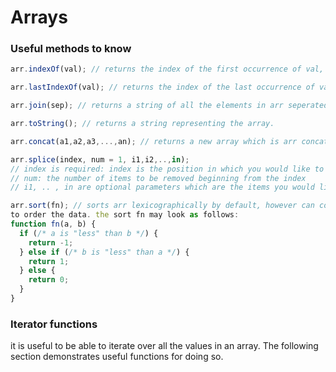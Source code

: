 # Arrays

### Useful methods to know

```javascript 
arr.indexOf(val); // returns the index of the first occurrence of val, or -1 if val does not exist in arr. 
```
```javascript 
arr.lastIndexOf(val); // returns the index of the last occurrence of val, or -1 if val does not exist in arr. 
```
```javascript 
arr.join(sep); // returns a string of all the elements in arr seperated by sep. By default, sep is ','
```
```javascript 
arr.toString(); // returns a string representing the array.
```
```javascript 
arr.concat(a1,a2,a3,...,an); // returns a new array which is arr concatenated with a1, a2,.. an (the resulting array is not a set), thus the elements are not necessarily unique
```
```javascript 
arr.splice(index, num = 1, i1,i2,..,in); 
// index is required: index is the position in which you would like to begin adding values. index can be negative (this would specify from the end of the array). 
// num: the number of items to be removed beginning from the index 
// i1, .. , in are optional parameters which are the items you would like to add to the array beginning at index
```
```javascript 
arr.sort(fn); // sorts arr lexicographically by default, however can consume a compare function, fn, which will determine how
to order the data. the sort fn may look as follows: 
function fn(a, b) {
  if (/* a is "less" than b */) {
    return -1; 
  } else if (/* b is "less" than a */) {
    return 1; 
  } else {
    return 0; 
  }
}
```

### Iterator functions 
it is useful to be able to iterate over all the values in an array. The following section demonstrates useful functions for doing so. 
```javascript
```
